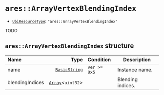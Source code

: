 # `ares::ArrayVertexBlendingIndex`

- [`UbiResourceType`](./index.md#ubiresourcetype-string): `"ares::ArrayVertexBlendingIndex"`

TODO

## `ares::ArrayVertexBlendingIndex` structure

| Name | Type | Condition | Description |
| :-- | --: | :-- | --- |
| name | [`BasicString`](../base.md#basicstring-structure) | `ver >= 0x5` | Instance name. |
| blendingIndices | [`Array`](../base.md#array-structure)<`uint32`> |  | Blending indices. |
